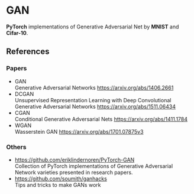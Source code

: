 # GAN
**PyTorch** implementations of Generative Adversarial Net by **MNIST** and **Cifar-10**.

## References

### Papers
- GAN <br/>
Generative Adversarial Networks    https://arxiv.org/abs/1406.2661
- DCGAN <br/>
Unsupervised Representation Learning with Deep Convolutional Generative Adversarial Networks    https://arxiv.org/abs/1511.06434
- CGAN <br/>
Conditional Generative Adversarial Nets    https://arxiv.org/abs/1411.1784
- WGAN <br/>
Wasserstein GAN    https://arxiv.org/abs/1701.07875v3

### Others
- https://github.com/eriklindernoren/PyTorch-GAN <br/>
Collection of PyTorch implementations of Generative Adversarial Network varieties presented in research papers.
- https://github.com/soumith/ganhacks <br/>
Tips and tricks to make GANs work
